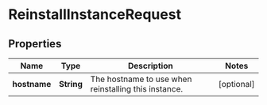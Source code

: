 

# ReinstallInstanceRequest


## Properties

| Name | Type | Description | Notes |
|------------ | ------------- | ------------- | -------------|
|**hostname** | **String** | The hostname to use when reinstalling this instance. |  [optional] |



